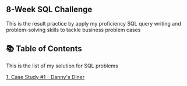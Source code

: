## 8-Week SQL Challenge
This is the result practice by apply my proficiency SQL query writing and problem-solving skills to tackle business problem cases 

## 📚 Table of Contents
This is the list of my solution for SQL problems

[1. Case Study #1 - Danny's Diner](https://github.com/AnhDuyVu/Data-Analysis-Projects/tree/f77418f9365eefc6415bbc93b2e5baf812e82d16/8-Week%20SQL%20Challenges/Case%20Study%20%231%20-%20Danny's%20Diner) 
